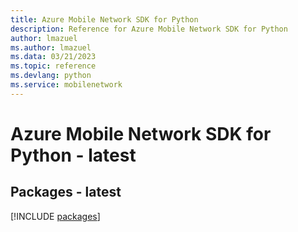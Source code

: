 ```yaml
---
title: Azure Mobile Network SDK for Python
description: Reference for Azure Mobile Network SDK for Python
author: lmazuel
ms.author: lmazuel
ms.data: 03/21/2023
ms.topic: reference
ms.devlang: python
ms.service: mobilenetwork
---
```

# Azure Mobile Network SDK for Python - latest
## Packages - latest
[!INCLUDE [packages](mobile-network-index.md)]